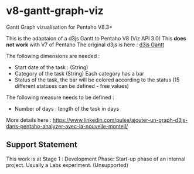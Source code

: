 ﻿# v8-gantt-graph-viz
Gantt Graph vizualisation for Pentaho V8.3+

This is the adaptaion of a d3js Gantt to Pentaho V8 (Viz API 3.0)
This **does not work** with V7 of Pentaho
The original d3js is here : [d3js Gantt](http://bl.ocks.org/dk8996/5449641)

The following dimensions are needed :

 - Start date of the task : (String) 
 - Category of the task (String) Each category has a bar   
 - Status of the task, the bar will be colored according to the status (15 different statuses can be defined - free values)

The following measure needs to be defined :

 - Number of days : length of the task in days
 
More details here : https://www.linkedin.com/pulse/ajouter-un-graph-d3js-dans-pentaho-analyzer-avec-la-nouvelle-monteil/
 
## Support Statement
 
This work is at Stage 1 : Development Phase: Start-up phase of an internal project. Usually a Labs experiment. (Unsupported)



